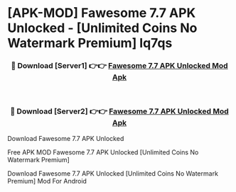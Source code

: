 # [APK-MOD] Fawesome 7.7 APK Unlocked - [Unlimited Coins No Watermark Premium] lq7qs



<div align="center">
<h3>🔴 Download [Server1] 👉👉 <a href="https://momento.my/?title=Fawesome_7.7_APK_Unlocked">Fawesome 7.7 APK Unlocked Mod Apk</a></h3><br>

<h3>🔴 Download [Server2] 👉👉 <a href="https://momento.my/?title=Fawesome_7.7_APK_Unlocked">Fawesome 7.7 APK Unlocked Mod Apk</a></h3>
</div>



Download Fawesome 7.7 APK Unlocked 

Free APK MOD Fawesome 7.7 APK Unlocked [Unlimited Coins No Watermark Premium]

Download Fawesome 7.7 APK Unlocked [Unlimited Coins No Watermark Premium] Mod For Android
